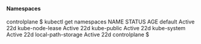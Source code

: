 #### Namespaces 

controlplane $ kubectl get namespaces
NAME                 STATUS   AGE
default              Active   22d
kube-node-lease      Active   22d
kube-public          Active   22d
kube-system          Active   22d
local-path-storage   Active   22d
controlplane $ 

